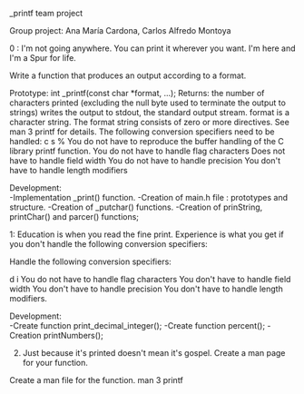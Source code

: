 _printf team project

Group project: Ana María Cardona, Carlos Alfredo Montoya

0 : I'm not going anywhere. You can print it wherever you want. I'm here and I'm a Spur for life.

Write a function that produces an output according to a format.

Prototype: int _printf(const char *format, ...);
Returns: the number of characters printed (excluding the null byte used to terminate the output to strings)
writes the output to stdout, the standard output stream.
format is a character string. The format string consists of zero or more directives. See man 3 printf for details. The following conversion specifiers need to be handled:
c
s
%
You do not have to reproduce the buffer handling of the C library printf function.
You do not have to handle flag characters
Does not have to handle field width
You do not have to handle precision
You don't have to handle length modifiers

Development:  
-Implementation _print() function.
-Creation of main.h file : prototypes and structure.
-Creation of _putchar() functions.
-Creation of prinString, printChar() and parcer() functions; 
 
1: Education is when you read the fine print. Experience is what you get if you don't handle the following conversion specifiers:

Handle the following conversion specifiers:

d
i
You do not have to handle flag characters
You don't have to handle field width
You don't have to handle precision
You don't have to handle length modifiers.

Development:  
-Create function print_decimal_integer();
-Create function percent();
-Creation printNumbers();

 2. Just because it's printed doesn't mean it's gospel.
Create a man page for your function.

Create a man file for the function. man 3 printf
